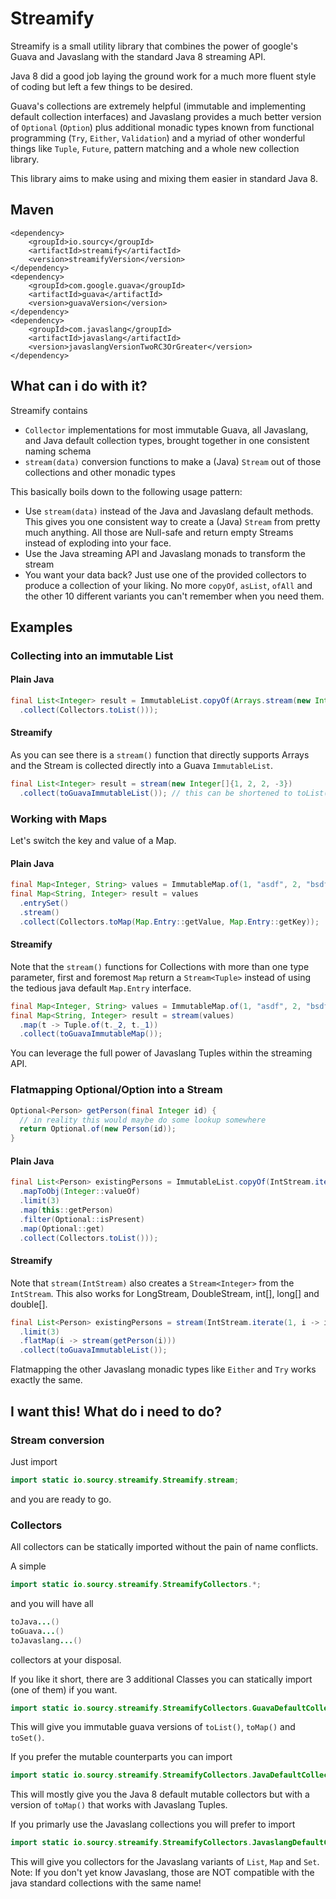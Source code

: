 # Streamify

Streamify is a small utility library that combines the power of google's 
Guava and Javaslang with the standard Java 8 streaming API.

Java 8 did a good job laying the ground work for a much more fluent 
style of coding but left a few things to be desired.

Guava's collections are extremely helpful (immutable and implementing default collection interfaces)
and Javaslang provides a much better version of `Optional` (`Option`) plus
additional monadic types known from functional programming (`Try`, `Either`, `Validation`)
and a myriad of other wonderful things like `Tuple`, `Future`, pattern matching and a whole new collection library.

This library aims to make using and mixing them easier in standard Java 8.

## Maven

```
<dependency>
    <groupId>io.sourcy</groupId>
    <artifactId>streamify</artifactId>
    <version>streamifyVersion</version>
</dependency>
<dependency>
    <groupId>com.google.guava</groupId>
    <artifactId>guava</artifactId>
    <version>guavaVersion</version>
</dependency>
<dependency>
    <groupId>com.javaslang</groupId>
    <artifactId>javaslang</artifactId>
    <version>javaslangVersionTwoRC3OrGreater</version>
</dependency>
```

## What can i do with it?

Streamify contains

* `Collector` implementations for most immutable Guava, all Javaslang, and Java default collection types, brought together in one consistent naming schema
* `stream(data)` conversion functions to make a (Java) `Stream` out of those collections and other monadic types

This basically boils down to the following usage pattern:

* Use `stream(data)` instead of the Java and Javaslang default methods. This gives you one consistent way to create a (Java) `Stream` from pretty much anything. All those are Null-safe and return empty Streams instead of exploding into your face.
* Use the Java streaming API and Javaslang monads to transform the stream
* You want your data back? Just use one of the provided collectors to produce a collection of your liking. No more `copyOf`, `asList`, `ofAll` and the other 10 different variants you can't remember when you need them.


## Examples

### Collecting into an immutable List

#### Plain Java
```java
final List<Integer> result = ImmutableList.copyOf(Arrays.stream(new Integer[]{1, 2, 2, -3})
  .collect(Collectors.toList()));
```

#### Streamify

As you can see there is a `stream()` function that directly supports Arrays and the Stream is collected directly into a Guava `ImmutableList`.

```java
final List<Integer> result = stream(new Integer[]{1, 2, 2, -3})
  .collect(toGuavaImmutableList()); // this can be shortened to toList() by another static import, read further down for details
```

### Working with Maps

Let's switch the key and value of a Map.

#### Plain Java
```java
final Map<Integer, String> values = ImmutableMap.of(1, "asdf", 2, "bsdf", -3, "csdf");
final Map<String, Integer> result = values
  .entrySet()
  .stream()
  .collect(Collectors.toMap(Map.Entry::getValue, Map.Entry::getKey));
```

#### Streamify

Note that the `stream()` functions for Collections with more than one type parameter, first and foremost `Map` return a `Stream<Tuple>` instead of using the tedious java default `Map.Entry` interface.

```java
final Map<Integer, String> values = ImmutableMap.of(1, "asdf", 2, "bsdf", -3, "csdf");
final Map<String, Integer> result = stream(values)
  .map(t -> Tuple.of(t._2, t._1))
  .collect(toGuavaImmutableMap());
```
You can leverage the full power of Javaslang Tuples within the streaming API.

### Flatmapping Optional/Option into a Stream
```java
Optional<Person> getPerson(final Integer id) {
  // in reality this would maybe do some lookup somewhere
  return Optional.of(new Person(id));
}
```

#### Plain Java
```java
final List<Person> existingPersons = ImmutableList.copyOf(IntStream.iterate(1, i -> i + 1)
  .mapToObj(Integer::valueOf)
  .limit(3) 
  .map(this::getPerson)
  .filter(Optional::isPresent)
  .map(Optional::get)
  .collect(Collectors.toList()));
```

#### Streamify

Note that `stream(IntStream)` also creates a `Stream<Integer>` from the `IntStream`. This also works for LongStream, DoubleStream, int[], long[] and double[].

```java
final List<Person> existingPersons = stream(IntStream.iterate(1, i -> i + 1))
  .limit(3)
  .flatMap(i -> stream(getPerson(i)))
  .collect(toGuavaImmutableList());
```
Flatmapping the other Javaslang monadic types like `Either` and `Try` works exactly the same.

## I want this! What do i need to do?

### Stream conversion

Just import

```java
import static io.sourcy.streamify.Streamify.stream;
```

and you are ready to go.


### Collectors

All collectors can be statically imported without the pain of name conflicts.

A simple
```java
import static io.sourcy.streamify.StreamifyCollectors.*;
```
and you will have all
```java
toJava...()
toGuava...()
toJavaslang...()
```
collectors at your disposal.

If you like it short, there are 3 additional Classes you can statically import (one of them) if you want.
```java
import static io.sourcy.streamify.StreamifyCollectors.GuavaDefaultCollectors.*;
```
This will give you immutable guava versions of ```toList()```, ```toMap()``` and ```toSet()```.

If you prefer the mutable counterparts you can import
```java
import static io.sourcy.streamify.StreamifyCollectors.JavaDefaultCollectors.*;
```
This will mostly give you the Java 8 default mutable collectors but with a version of `toMap()` that works with Javaslang Tuples.

If you primarly use the Javaslang collections you will prefer to import
```java
import static io.sourcy.streamify.StreamifyCollectors.JavaslangDefaultCollectors.*;
```
This will give you collectors for the Javaslang variants of `List`, `Map` and `Set`.
Note: If you don't yet know Javaslang, those are NOT compatible with the java standard collections with the same name!
